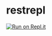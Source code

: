 # restrepl

[![Run on Repl.it](https://replit.com/badge/github/scheuclu/restrepl)](https://replit.com/new/github/scheuclu/restrepl)
